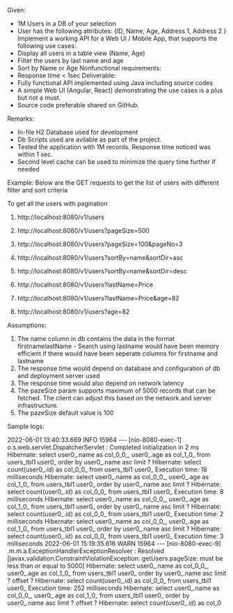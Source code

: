 Given:
- 1M Users in a DB of your selection
- User has the following attributes: {ID, Name, Age, Address 1, Address 2 }
Implement a working API for a Web UI / Mobile App, that supports the following use cases:
- Display all users in a table view (Name, Age)
- Filter the users by last name and age
- Sort by Name or Age
Nonfunctional requirements:
- Response time &lt; 1sec
Deliverable:
- Fully functional API implemented using Java including source codes
- A simple Web UI (Angular, React) demonstrating the use cases is a plus but not a must.
- Source code preferable shared on GitHub.


Remarks:
- In-file H2 Database used for development 
- Db Scripts used are avilable as part of the project.
- Tested the application with 1M records. Response time noticed was within 1 sec.
- Second level cache can be used to minimize the query time further if needed


Example:
Below are the GET requests to get the list of users with different filter and sort criteria

To get all the users with pagination                                                
1. http://localhost:8080/v1/users
2. http://localhost:8080/v1/users?pageSize=500
3. http://localhost:8080/v1/users?pageSize=100&pageNo=3

4. http://localhost:8080/v1/users?sortBy=name&sortDir=asc
5. http://localhost:8080/v1/users?sortBy=name&sortDir=desc

6. http://localhost:8080/v1/users?lastName=Price
7. http://localhost:8080/v1/users?lastName=Price&age=82
8. http://localhost:8080/v1/users?age=82


Assumptions:
1. The name column in db contains the data in the format firstname<space>lastName - Search using lastname would have been memory efficient if there would have been seperate columns for firstname and lastname
2. The response time would depend on database and configuration of db and deployment server used
3. The response time would also depend on network latency
4. The pazeSize param supports maximum of 5000 records that can be fetched. The client can adjust this based on the network and server infrastructure.
5. The pazeSize default value is 100

Sample logs:

2022-06-01 13:40:33.669  INFO 15964 --- [nio-8080-exec-1] o.s.web.servlet.DispatcherServlet        : Completed initialization in 2 ms
Hibernate: select user0_.name as col_0_0_, user0_.age as col_1_0_ from users_tbl1 user0_ order by user0_.name asc limit ?
Hibernate: select count(user0_.id) as col_0_0_ from users_tbl1 user0_
Execution time: 18 milliseconds
Hibernate: select user0_.name as col_0_0_, user0_.age as col_1_0_ from users_tbl1 user0_ order by user0_.name asc limit ?
Hibernate: select count(user0_.id) as col_0_0_ from users_tbl1 user0_
Execution time: 8 milliseconds
Hibernate: select user0_.name as col_0_0_, user0_.age as col_1_0_ from users_tbl1 user0_ order by user0_.name asc limit ?
Hibernate: select count(user0_.id) as col_0_0_ from users_tbl1 user0_
Execution time: 2 milliseconds
Hibernate: select user0_.name as col_0_0_, user0_.age as col_1_0_ from users_tbl1 user0_ order by user0_.name asc limit ?
Hibernate: select count(user0_.id) as col_0_0_ from users_tbl1 user0_
Execution time: 3 milliseconds
2022-06-01 15:19:35.616  WARN 15964 --- [nio-8080-exec-9] .m.m.a.ExceptionHandlerExceptionResolver : Resolved [javax.validation.ConstraintViolationException: getUsers.pageSize: must be less than or equal to 5000]
Hibernate: select user0_.name as col_0_0_, user0_.age as col_1_0_ from users_tbl1 user0_ order by user0_.name asc limit ? offset ?
Hibernate: select count(user0_.id) as col_0_0_ from users_tbl1 user0_
Execution time: 252 milliseconds
Hibernate: select user0_.name as col_0_0_, user0_.age as col_1_0_ from users_tbl1 user0_ order by user0_.name asc limit ? offset ?
Hibernate: select count(user0_.id) as col_0


